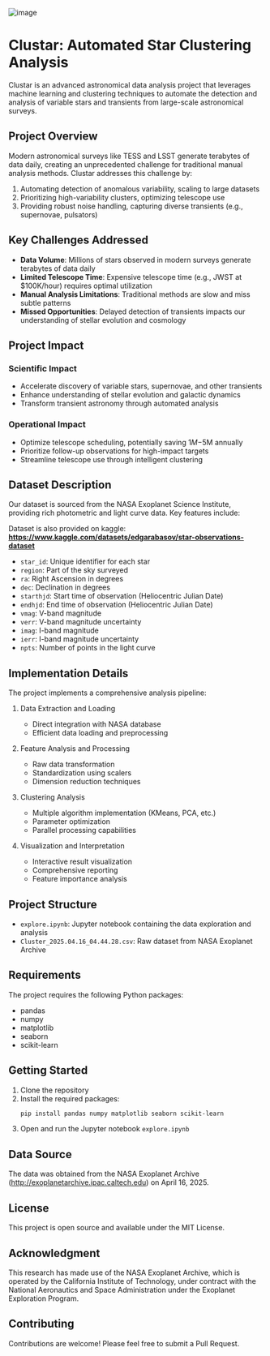 ![image](https://github.com/user-attachments/assets/51b3cdb2-df77-4ff8-9d8d-909f22b247ea)

# Clustar: Automated Star Clustering Analysis

Clustar is an advanced astronomical data analysis project that leverages machine learning and clustering techniques to automate the detection and analysis of variable stars and transients from large-scale astronomical surveys.

## Project Overview

Modern astronomical surveys like TESS and LSST generate terabytes of data daily, creating an unprecedented challenge for traditional manual analysis methods. Clustar addresses this challenge by:

1. Automating detection of anomalous variability, scaling to large datasets
2. Prioritizing high-variability clusters, optimizing telescope use
3. Providing robust noise handling, capturing diverse transients (e.g., supernovae, pulsators)

## Key Challenges Addressed

- **Data Volume**: Millions of stars observed in modern surveys generate terabytes of data daily
- **Limited Telescope Time**: Expensive telescope time (e.g., JWST at $100K/hour) requires optimal utilization
- **Manual Analysis Limitations**: Traditional methods are slow and miss subtle patterns
- **Missed Opportunities**: Delayed detection of transients impacts our understanding of stellar evolution and cosmology

## Project Impact

### Scientific Impact

- Accelerate discovery of variable stars, supernovae, and other transients
- Enhance understanding of stellar evolution and galactic dynamics
- Transform transient astronomy through automated analysis

### Operational Impact

- Optimize telescope scheduling, potentially saving $1M-$5M annually
- Prioritize follow-up observations for high-impact targets
- Streamline telescope use through intelligent clustering

## Dataset Description

Our dataset is sourced from the NASA Exoplanet Science Institute, providing rich photometric and light curve data. Key features include:

Dataset is also provided on kaggle: **https://www.kaggle.com/datasets/edgarabasov/star-observations-dataset**

- `star_id`: Unique identifier for each star
- `region`: Part of the sky surveyed
- `ra`: Right Ascension in degrees
- `dec`: Declination in degrees
- `starthjd`: Start time of observation (Heliocentric Julian Date)
- `endhjd`: End time of observation (Heliocentric Julian Date)
- `vmag`: V-band magnitude
- `verr`: V-band magnitude uncertainty
- `imag`: I-band magnitude
- `ierr`: I-band magnitude uncertainty
- `npts`: Number of points in the light curve

## Implementation Details

The project implements a comprehensive analysis pipeline:

1. Data Extraction and Loading

   - Direct integration with NASA database
   - Efficient data loading and preprocessing

2. Feature Analysis and Processing

   - Raw data transformation
   - Standardization using scalers
   - Dimension reduction techniques

3. Clustering Analysis

   - Multiple algorithm implementation (KMeans, PCA, etc.)
   - Parameter optimization
   - Parallel processing capabilities

4. Visualization and Interpretation
   - Interactive result visualization
   - Comprehensive reporting
   - Feature importance analysis

## Project Structure

- `explore.ipynb`: Jupyter notebook containing the data exploration and analysis
- `Cluster_2025.04.16_04.44.28.csv`: Raw dataset from NASA Exoplanet Archive

## Requirements

The project requires the following Python packages:

- pandas
- numpy
- matplotlib
- seaborn
- scikit-learn

## Getting Started

1. Clone the repository
2. Install the required packages:
   ```bash
   pip install pandas numpy matplotlib seaborn scikit-learn
   ```
3. Open and run the Jupyter notebook `explore.ipynb`

## Data Source

The data was obtained from the NASA Exoplanet Archive (http://exoplanetarchive.ipac.caltech.edu) on April 16, 2025.

## License

This project is open source and available under the MIT License.

## Acknowledgment
This research has made use of the NASA Exoplanet Archive, which is operated by the California Institute of Technology, under contract with the National Aeronautics and Space Administration under the Exoplanet Exploration Program.

## Contributing

Contributions are welcome! Please feel free to submit a Pull Request.
